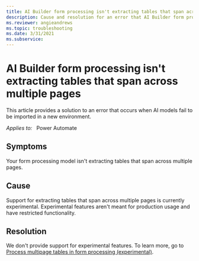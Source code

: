 ```yaml
---
title: AI Builder form processing isn't extracting tables that span across multiple pages
description: Cause and resolution for an error that AI Builder form processing isn't extracting tables that span across multiple pages.
ms.reviewer: angieandrews
ms.topic: troubleshooting
ms.date: 3/31/2021
ms.subservice: 
---
```


# AI Builder form processing isn't extracting tables that span across multiple pages

This article provides a solution to an error that occurs when AI models fail to be imported in a new environment.

_Applies to:_ &nbsp; Power Automate

## Symptoms

Your form processing model isn't extracting tables that span across multiple pages.

## Cause

Support for extracting tables that span across multiple pages is currently experimental. Experimental features aren't meant for production usage and have restricted functionality.

## Resolution

We don't provide support for experimental features. 
To learn more, go to [Process multipage tables in form processing (experimental)](/ai-builder/form-processing-multipage).